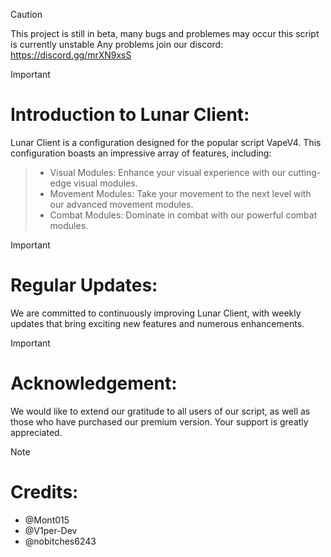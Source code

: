 > [!CAUTION]
> This project is still in beta, many bugs and problemes may occur this script is currently unstable
> Any problems join our discord: https://discord.gg/mrXN9xsS


> [!IMPORTANT]  
> # Introduction to Lunar Client:
>
> Lunar Client is a configuration designed for the popular script VapeV4. This configuration boasts an impressive array of features, including:

> - Visual Modules: Enhance your visual experience with our cutting-edge visual modules.
> - Movement Modules: Take your movement to the next level with our advanced movement modules.
> - Combat Modules: Dominate in combat with our powerful combat modules.


> [!IMPORTANT]
> # Regular Updates:
>
> We are committed to continuously improving Lunar Client, with weekly updates that bring exciting new features and numerous enhancements.


> [!IMPORTANT] 
> # Acknowledgement:
>
>We would like to extend our gratitude to all users of our script, as well as those who have purchased our premium version. Your support is greatly appreciated.


> [!NOTE]
> # Credits:
>
> - @Mont015
> - @V1per-Dev
> - @nobitches6243



